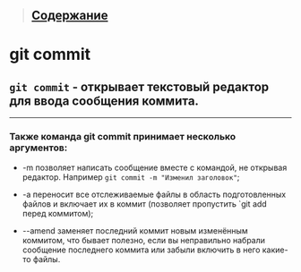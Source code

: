 > ## [Содержание](./readme.md)

**git commit**
=======

## `git commit` - открывает текстовый редактор для ввода сообщения коммита.  
----

### **Также команда git commit принимает несколько аргументов:**
+ -m позволяет написать сообщение вместе с командой, не открывая редактор. Например `git commit -m "Изменил заголовок"`;  

+ -a переносит все отслеживаемые файлы в область подготовленных файлов и включает их в коммит (позволяет пропустить `git add перед коммитом);

+ --amend заменяет последний коммит новым изменённым коммитом, что бывает полезно, если вы неправильно набрали сообщение последнего коммита или забыли включить в него какие-то файлы.